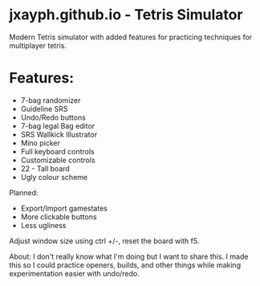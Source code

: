 # jxayph.github.io - Tetris Simulator

Modern Tetris simulator with added features for practicing techniques for multiplayer tetris.

# Features:
 - 7-bag randomizer
 - Guideline SRS
 - Undo/Redo buttons
 - 7-bag legal Bag editor
 - SRS Wallkick Illustrator
 - Mino picker
 - Full keyboard controls
 - Customizable controls
 - 22 - Tall board
 - Ugly colour scheme

Planned:
 - Export/Import gamestates
 - More clickable buttons
 - Less ugliness
 
Adjust window size using ctrl +/-, reset the board with f5.

About:
I don't really know what I'm doing but I want to share this.
I made this so I could practice openers, builds, and other things while making experimentation easier with undo/redo.